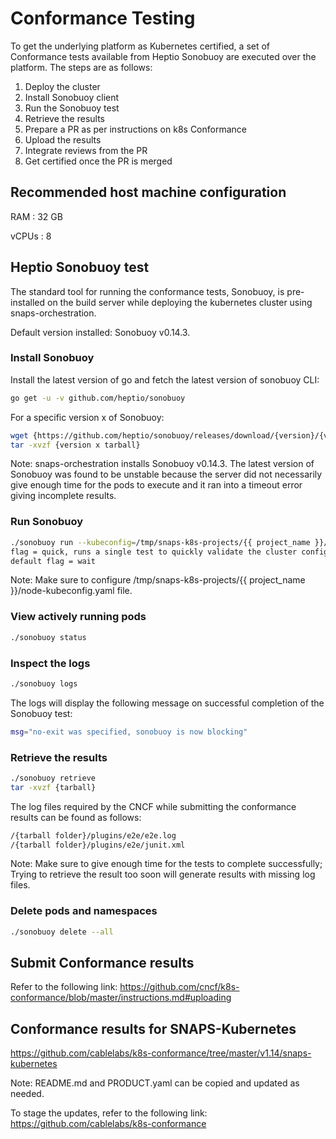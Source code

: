 # Conformance Testing
To get the underlying platform as Kubernetes certified, a set of Conformance tests available from Heptio Sonobuoy are executed over the platform. The steps are as follows:
1. Deploy the cluster
2. Install Sonobuoy client
3. Run the Sonobuoy test
4. Retrieve the results
5. Prepare a PR as per instructions on k8s Conformance
6. Upload the results
7. Integrate reviews from the PR
8. Get certified once the PR is merged

## Recommended host machine configuration
RAM   : 32 GB

vCPUs : 8  

## Heptio Sonobuoy test
The standard tool for running the conformance tests, Sonobuoy, is pre-installed on the build server while deploying the kubernetes cluster using snaps-orchestration.

Default version installed: Sonobuoy v0.14.3.

### Install Sonobuoy
Install the latest version of go and fetch the latest version of sonobuoy CLI:
```bash
go get -u -v github.com/heptio/sonobuoy
```
For a specific version x of Sonobuoy:
```bash
wget {https://github.com/heptio/sonobuoy/releases/download/{version}/{version x tarball}}
tar -xvzf {version x tarball}
```
Note: snaps-orchestration installs Sonobuoy v0.14.3. The latest version of Sonobuoy was found to be unstable because the server did not necessarily give enough time for the pods to execute and it ran into a timeout error giving incomplete results.
### Run Sonobuoy
```bash
./sonobuoy run --kubeconfig=/tmp/snaps-k8s-projects/{{ project_name }}/node-kubeconfig.yaml --{optional flag quick or wait}
flag = quick, runs a single test to quickly validate the cluster configuration
default flag = wait
```
Note: Make sure to configure /tmp/snaps-k8s-projects/{{ project_name }}/node-kubeconfig.yaml file.
### View actively running pods
```bash
./sonobuoy status
```
### Inspect the logs
```bash
./sonobuoy logs
```
The logs will display the following message on successful completion of the Sonobuoy test:
```bash
msg="no-exit was specified, sonobuoy is now blocking"
```
### Retrieve the results
```bash
./sonobuoy retrieve
tar -xvzf {tarball}
```
The log files required by the CNCF while submitting the conformance results can be found as follows:
```bash
/{tarball folder}/plugins/e2e/e2e.log
/{tarball folder}/plugins/e2e/junit.xml
```
Note: Make sure to give enough time for the tests to complete successfully; Trying to retrieve the result too soon will generate results with missing log files.
### Delete pods and namespaces
```bash
./sonobuoy delete --all
```
## Submit Conformance results
Refer to the following link:
<https://github.com/cncf/k8s-conformance/blob/master/instructions.md#uploading>

## Conformance results for SNAPS-Kubernetes
<https://github.com/cablelabs/k8s-conformance/tree/master/v1.14/snaps-kubernetes>

Note: README.md and PRODUCT.yaml can be copied and updated as needed.

To stage the updates, refer to the following link:
<https://github.com/cablelabs/k8s-conformance>

